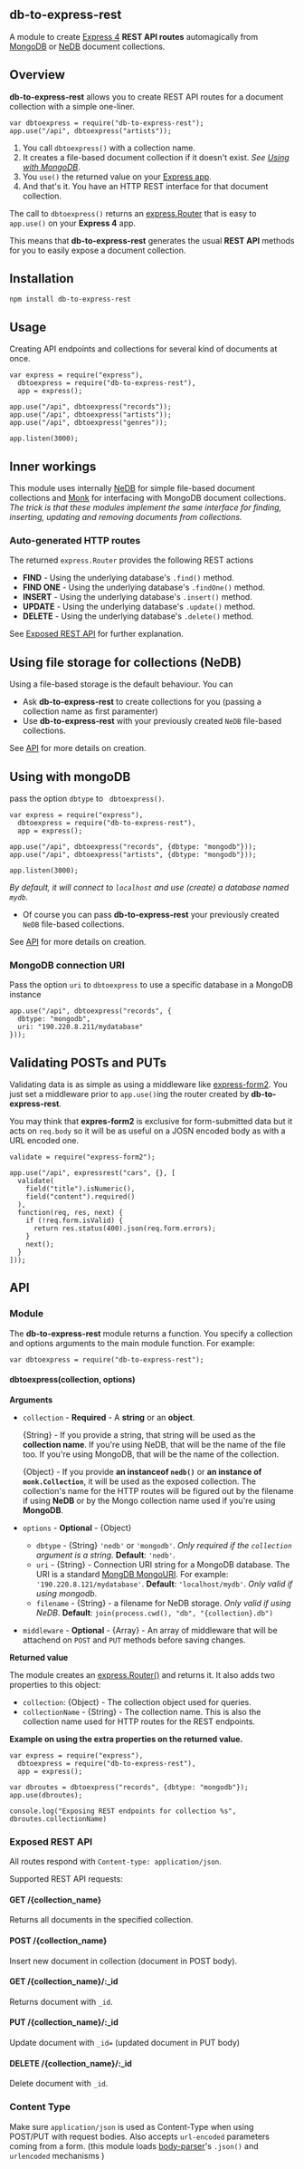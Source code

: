 ## db-to-express-rest
 
A module to create [Express 4](http://expressjs.com) **REST API routes** 
automagically from [MongoDB](http://www.mongodb.org/) or 
[NeDB](https://www.npmjs.com/package/nedb) document collections.

## Overview

**db-to-express-rest** allows you to create REST API routes for a document collection
with a simple one-liner. 
    
    var dbtoexpress = require("db-to-express-rest");
    app.use("/api", dbtoexpress("artists"));


1. You call `dbtoexpress()` with a collection name.
1. It creates a file-based document collection if it doesn't exist. _See [Using with MongoDB](#using-with-mongodb)_.
1. You `use()` the returned value on your [Express app](http://expressjs.com/4x/api.html#application).
1. And that's it. You have
an HTTP REST interface for that document collection. 

The call to `dbtoexpress()` returns an [express.Router](http://expressjs.com/4x/api.html#router) that is easy
to `app.use()` on your **Express 4** app.

This means that **db-to-express-rest** generates the usual **REST API** methods
for you to easily expose a document collection.


## Installation 

    npm install db-to-express-rest

## Usage

Creating API endpoints and collections for several
kind of documents at once.

    var express = require("express"),
      dbtoexpress = require("db-to-express-rest"),
      app = express();

    app.use("/api", dbtoexpress("records"));
    app.use("/api", dbtoexpress("artists"));
    app.use("/api", dbtoexpress("genres"));

    app.listen(3000);

## Inner workings

This module uses internally [NeDB](https://www.npmjs.com/package/nedb) 
for simple file-based document collections and 
[Monk](https://www.npmjs.com/package/monk) for interfacing with MongoDB document collections.
_The trick is that these modules implement the same interface for finding, inserting, updating and removing documents from collections._


### Auto-generated HTTP routes


The returned `express.Router` provides the following REST actions

* **FIND** - Using the underlying database's `.find()` method.
* **FIND ONE** - Using the underlying database's `.findOne()` method.
* **INSERT** - Using the underlying database's `.insert()` method.
* **UPDATE** - Using the underlying database's `.update()` method.
* **DELETE** - Using the underlying database's `.delete()` method.

See [Exposed REST API](#exposed-rest-api) for further explanation.


## Using file storage for collections (NeDB)

Using a file-based storage is the default behaviour. You can

* Ask **db-to-express-rest** to create collections for you (passing a collection name as first paramenter)
* Use **db-to-express-rest** with your previously created `NeDB` file-based collections.

See [API](#api) for more details on creation.

## Using with mongoDB

pass the option `dbtype` to ` dbtoexpress()`.

    var express = require("express"),
      dbtoexpress = require("db-to-express-rest"),
      app = express();

    app.use("/api", dbtoexpress("records", {dbtype: "mongodb"}));
    app.use("/api", dbtoexpress("artists", {dbtype: "mongodb"}));

    app.listen(3000);

_By default, it will connect to `localhost` and use (create) a database named `mydb`._

* Of course you can pass **db-to-express-rest** your previously created `NeDB` file-based collections.


See [API](#api) for more details on creation.

### MongoDB connection URI

Pass the option `uri` to `dbtoexpress` to use a specific database in a MongoDB instance

    app.use("/api", dbtoexpress("records", {
      dbtype: "mongodb",
      uri: "190.220.8.211/mydatabase"
    }));


## Validating POSTs and PUTs

Validating data is as simple as using a middleware like [express-form2](https://www.npmjs.com/package/express-form2).
You just set a middleware prior to `app.use()`ing the router created by **db-to-express-rest**.

You may think that **expres-form2** is exclusive for form-submitted data but it acts
on `req.body` so it will be as useful on a JOSN encoded body as with a URL encoded one.
  
    validate = require("express-form2");

    app.use("/api", expressrest("cars", {}, [
      validate(
        field("title").isNumeric(),
        field("content").required()
      ),
      function(req, res, next) {
        if (!req.form.isValid) {
          return res.status(400).json(req.form.errors);
        }
        next();
      }
    ]));

## API

### Module

The **db-to-express-rest** module returns a function. 
You specify a collection and options arguments to the main module function. For example:

    var dbtoexpress = require("db-to-express-rest");

#### dbtoexpress(collection, options)

**Arguments**

* `collection` - **Required** - A **string** or an **object**. 

    {String} - If you provide a string, that string will be used as the **collection name**. If you're using NeDB,
that will be the name of the file too. If you're using MongoDB, that will be
the name of the collection.

    {Object} - If you provide  **an instanceof `nedb()`** or **an instance of `monk.Collection`**,
it will be used as the exposed collection. The collection's name for the HTTP routes will be figured out by the
filename if using **NeDB** or by the Mongo collection name used if you're using **MongoDB**. 
* `options` - **Optional** - {Object}
  * `dbtype` - {String} `'nedb'` or `'mongodb'`. _Only required if the 
  `collection` argument is a string._ **Default**: `'nedb'`.
  * `uri` - {String} - Connection URI string for a MongoDB database. The URI is
a standard [MongDB MongoURI](https://api.mongodb.org/java/2.12/com/mongodb/MongoURI.html).
  For example: `'190.220.8.121/mydatabase'`. **Default**: `'localhost/mydb'`. _Only valid if using mongodb_.
  * `filename` - {String} - a filename for NeDB storage. _Only valid if using NeDB_. 
**Default**: `join(process.cwd(), "db", "{collection}.db")`
* `middleware` - **Optional** - {Array} - An array of middleware that will be attachend
on `POST` and `PUT` methods before saving changes.

**Returned value**

The module creates an [express.Router()](http://expressjs.com/4x/api.html#router) and returns it. It also adds two properties
to this object:

* `collection`: {Object} - The collection object used for queries. 
* `collectionName` - {String} - The collection name. This is also the collection name used
for HTTP routes for the REST endpoints.

**Example on using the extra properties on the returned value.**

    var express = require("express"),
      dbtoexpress = require("db-to-express-rest"),
      app = express();

    var dbroutes = dbtoexpress("records", {dbtype: "mongodb"});
    app.use(dbroutes);

    console.log("Exposing REST endpoints for collection %s", dbroutes.collectionName)


### Exposed REST API

All routes respond with `Content-type: application/json`.

Supported REST API requests:

#### GET /{collection_name} 

Returns all documents in the specified collection.

#### POST /{collection_name} 

Insert new document in collection (document in POST body).

#### GET /{collection_name}/:_id

 Returns document with `_id`.

#### PUT /{collection_name}/:_id

Update document with `_id=` (updated document in PUT body)

#### DELETE /{collection_name}/:_id

Delete document with `_id`.

### Content Type

Make sure `application/json` is used as Content-Type when using POST/PUT with request bodies.
Also accepts `url-encoded` parameters coming from a form. (this module loads 
[body-parser](https://www.npmjs.com/package/body-parser)'s `.json()` and 
`urlencoded` mechanisms )
